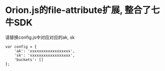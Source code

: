 # Orion.js的file-attribute扩展, 整合了七牛SDK

请替换config.js中对应对应的ak, sk
```
var config = {
    'ak': 'xxxxxxxxxxxxxxxxxx',
    'sk': 'xxxxxxxxxxxxxxxxxx',
    'buckets': []
};
```
